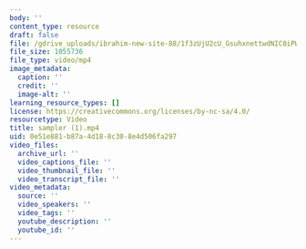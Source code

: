 ```yaml
---
body: ''
content_type: resource
draft: false
file: /gdrive_uploads/ibrahim-new-site-88/1f3zUjU2cU_GsuhxnettwdNIC0iPWA2ZB/sampler-1.mp4
file_size: 1055736
file_type: video/mp4
image_metadata:
  caption: ''
  credit: ''
  image-alt: ''
learning_resource_types: []
license: https://creativecommons.org/licenses/by-nc-sa/4.0/
resourcetype: Video
title: sampler (1).mp4
uid: 0e51e881-b87a-4d18-8c30-8e4d506fa297
video_files:
  archive_url: ''
  video_captions_file: ''
  video_thumbnail_file: ''
  video_transcript_file: ''
video_metadata:
  source: ''
  video_speakers: ''
  video_tags: ''
  youtube_description: ''
  youtube_id: ''
---
```

